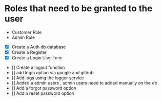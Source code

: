# Roles that need to be granted to the user

- Customer Role
- Admin Role

- [x] Create a Auth db database
- [x] Create a Register
- [x] Create a Login User func
- [] Create a logout function
- [] add login option via google and github
- [] Add logs using the logger service
- [] Added a admin users , admin users need to added manually on the db
- [] Add a forgot password option
- [] Add a reset password option
